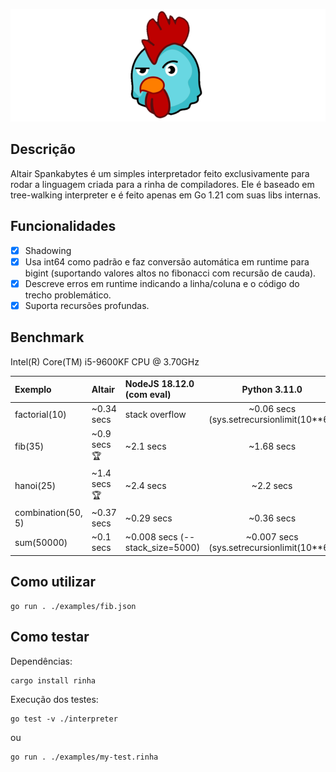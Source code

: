 ![Altair](img/altair.png)

## Descrição
Altair Spankabytes é um simples interpretador feito exclusivamente para rodar a linguagem criada para a rinha de compiladores. Ele é baseado em tree-walking interpreter e é feito apenas em Go 1.21 com suas libs internas.

## Funcionalidades
- [x] Shadowing
- [x] Usa int64 como padrão e faz conversão automática em runtime para bigint (suportando valores altos no fibonacci com recursão de cauda).
- [x] Descreve erros em runtime indicando a linha/coluna e o código do trecho problemático.
- [x] Suporta recursões profundas.

## Benchmark
Intel(R) Core(TM) i5-9600KF CPU @ 3.70GHz

|Exemplo           | Altair           | NodeJS 18.12.0 (com eval) | Python 3.11.0     |
|:-----------------|:-----------------|:--------------------------|:-----------------:|
|factorial(10)     |~0.34 secs        |stack overflow             |~0.06 secs (sys.setrecursionlimit(10**6)) |
|fib(35)           |~0.9 secs :trophy:|~2.1 secs                  |~1.68 secs         |
|hanoi(25)         |~1.4 secs :trophy:|~2.4 secs                  |~2.2 secs          |
|combination(50, 5)|~0.37 secs        |~0.29 secs                 |~0.36 secs         |
|sum(50000)        |~0.1 secs         |~0.008 secs (--stack_size=5000) | ~0.007 secs (sys.setrecursionlimit(10**6)) |

## Como utilizar
```
go run . ./examples/fib.json
```

## Como testar
Dependências:
```
cargo install rinha
```
Execução dos testes:
```
go test -v ./interpreter
```
ou 
```
go run . ./examples/my-test.rinha
```